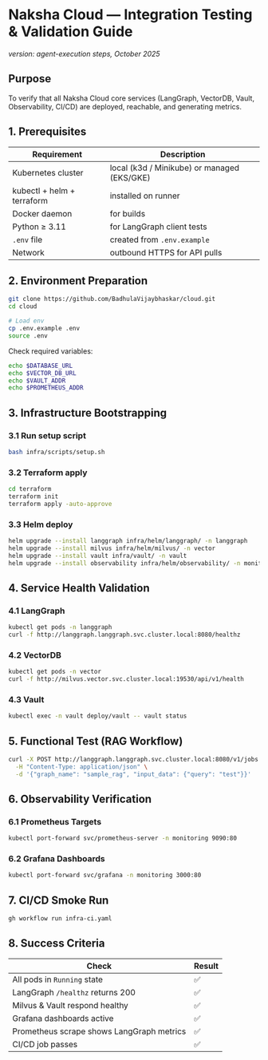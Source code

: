 # Naksha Cloud — Integration Testing & Validation Guide

*version: agent-execution steps, October 2025*

## **Purpose**

To verify that all Naksha Cloud core services (LangGraph, VectorDB, Vault, Observability, CI/CD) are deployed, reachable, and generating metrics.

## **1. Prerequisites**

| Requirement                | Description                                 |
| -------------------------- | ------------------------------------------- |
| Kubernetes cluster         | local (k3d / Minikube) or managed (EKS/GKE) |
| kubectl + helm + terraform | installed on runner                         |
| Docker daemon              | for builds                                  |
| Python ≥ 3.11              | for LangGraph client tests                  |
| `.env` file                | created from `.env.example`                 |
| Network                    | outbound HTTPS for API pulls                |

## **2. Environment Preparation**

```bash
git clone https://github.com/BadhulaVijaybhaskar/cloud.git
cd cloud

# Load env
cp .env.example .env
source .env
```

Check required variables:

```bash
echo $DATABASE_URL
echo $VECTOR_DB_URL
echo $VAULT_ADDR
echo $PROMETHEUS_ADDR
```

## **3. Infrastructure Bootstrapping**

### **3.1 Run setup script**

```bash
bash infra/scripts/setup.sh
```

### **3.2 Terraform apply**

```bash
cd terraform
terraform init
terraform apply -auto-approve
```

### **3.3 Helm deploy**

```bash
helm upgrade --install langgraph infra/helm/langgraph/ -n langgraph
helm upgrade --install milvus infra/helm/milvus/ -n vector
helm upgrade --install vault infra/vault/ -n vault
helm upgrade --install observability infra/helm/observability/ -n monitoring
```

## **4. Service Health Validation**

### **4.1 LangGraph**

```bash
kubectl get pods -n langgraph
curl -f http://langgraph.langgraph.svc.cluster.local:8080/healthz
```

### **4.2 VectorDB**

```bash
kubectl get pods -n vector
curl -f http://milvus.vector.svc.cluster.local:19530/api/v1/health
```

### **4.3 Vault**

```bash
kubectl exec -n vault deploy/vault -- vault status
```

## **5. Functional Test (RAG Workflow)**

```bash
curl -X POST http://langgraph.langgraph.svc.cluster.local:8080/v1/jobs \
  -H "Content-Type: application/json" \
  -d '{"graph_name": "sample_rag", "input_data": {"query": "test"}}'
```

## **6. Observability Verification**

### **6.1 Prometheus Targets**

```bash
kubectl port-forward svc/prometheus-server -n monitoring 9090:80
```

### **6.2 Grafana Dashboards**

```bash
kubectl port-forward svc/grafana -n monitoring 3000:80
```

## **7. CI/CD Smoke Run**

```bash
gh workflow run infra-ci.yaml
```

## **8. Success Criteria**

| Check                                     | Result |
| ----------------------------------------- | ------ |
| All pods in `Running` state               | ✅      |
| LangGraph `/healthz` returns 200          | ✅      |
| Milvus & Vault respond healthy            | ✅      |
| Grafana dashboards active                 | ✅      |
| Prometheus scrape shows LangGraph metrics | ✅      |
| CI/CD job passes                          | ✅      |